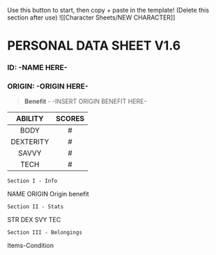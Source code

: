 
Use this button to start, then copy + paste in the template! (Delete this section after use)
![[Character Sheets/NEW CHARACTER]]

# PERSONAL DATA SHEET V1.6

### ID: -NAME HERE-

### ORIGIN: -ORIGIN HERE-

> **Benefit** - -INSERT ORIGIN BENEFIT HERE-




|  ABILITY  | SCORES |
| :-------: | :----: |
|   BODY    |   #    |
| DEXTERITY |   #    |
|   SAVVY   |   #    |
|   TECH    |   #    |





	Section I - Info

NAME
ORIGIN
Origin benefit



	Section II - Stats

STR
DEX
SVY
TEC


	Section III - Belongings

Items-Condition



